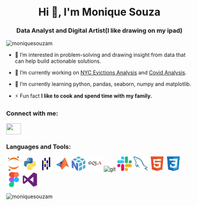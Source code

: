 <h1 align="center">Hi 👋, I'm Monique Souza</h1>
<h3 align="center">Data Analyst and Digital Artist(I like drawing on my ipad)</h3>


<p align="left">
<img src="https://komarev.com/ghpvc/?username=moniquesouzam&label=Profile%20views&color=0e75b6&style=flat" alt="moniquesouzam" />
</p>

- 👀 I’m interested in problem-solving and drawing insight from data that can help build actionable solutions.

- 🔭 I’m currently working on [NYC Evictions Analysis](https://github.com/moniquesouzam/NYC-Evictions-Analysis) and [Covid Analysis](https://github.com/moniquesouzam/covid-analysis-SQLproject).

- 🌱 I’m currently learning python, pandas, seaborn, numpy and matplotlib.

- ⚡ Fun fact **I like to cook and spend time with my family.**

<h3 align="left">Connect with me:</h3>
<p align="left">
<a href="https://www.linkedin.com/in/moniquesouzam/" target="blank"><img align="center" src="https://cdn.jsdelivr.net/npm/simple-icons@3.0.1/icons/linkedin.svg" height="30" width="40" /></a>
</p>

<h3 align="left">Languages and Tools:</h3>
<p align="left"> 
  <img src="https://raw.githubusercontent.com/devicons/devicon/master/icons/jupyter/jupyter-original.svg" alt="jupyter" width="40" height="40" />
  <img src="https://raw.githubusercontent.com/devicons/devicon/master/icons/python/python-original.svg" alt="python" width="40" height="40" />
  <img src="https://raw.githubusercontent.com/devicons/devicon/master/icons/pandas/pandas-original.svg" alt="pandas" width="40" height="40" />
  <img src="https://raw.githubusercontent.com/devicons/devicon/master/icons/matlab/matlab-original.svg" alt="matlab" width="40" height="40" />
  <img src="https://raw.githubusercontent.com/devicons/devicon/master/icons/numpy/numpy-original.svg" alt="numpy" width="40" height="40" />
  <img src="https://raw.githubusercontent.com/devicons/devicon/master/icons/sqlalchemy/sqlalchemy-original.svg" alt="sqlalchemy" width="40" height="40" />
  <img src="https://www.vectorlogo.zone/logos/git-scm/git-scm-icon.svg" alt="git" width="40" height="40" />
  <img src="https://raw.githubusercontent.com/devicons/devicon/master/icons/slack/slack-original.svg" alt="slack" width="40" height="40" />
  <img src="https://raw.githubusercontent.com/devicons/devicon/master/icons/mysql/mysql-original.svg" alt="mysql" width="40" height="40" />
  <img src="https://raw.githubusercontent.com/devicons/devicon/master/icons/html5/html5-original.svg" alt="html5" width="40" height="40" />
  <img src="https://raw.githubusercontent.com/devicons/devicon/master/icons/css3/css3-original.svg" alt="css3" width="40" height="40" />
  <img src="https://raw.githubusercontent.com/devicons/devicon/master/icons/figma/figma-original.svg" alt="figma" width="40" height="40" />
  <img src="https://raw.githubusercontent.com/devicons/devicon/master/icons/visualstudio/visualstudio-plain.svg" alt="visualstudio" width="40" height="40" />
</p>

<img align="left" src="https://github-readme-streak-stats.herokuapp.com?user=moniquesouzam&theme=dark" alt="moniquesouzam" />

